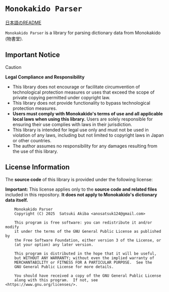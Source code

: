 # `Monokakido Parser`

[日本語のREADME](./README.ja.md)

`Monokakido Parser` is a library for parsing dictionary data from Monokakido (物書堂).

## Important Notice

> [!CAUTION]
>
> **Legal Compliance and Responsibility**
>
> - This library does not encourage or facilitate circumvention of technological protection measures or uses that exceed the scope of private copying permitted under copyright law.
> - This library does not provide functionality to bypass technological protection measures.
> - **Users must comply with Monokakido's terms of use and all applicable local laws when using this library.** Users are solely responsible for ensuring their use complies with laws in their jurisdiction.
> - This library is intended for legal use only and must not be used in violation of any laws, including but not limited to copyright laws in Japan or other countries.
> - The author assumes no responsibility for any damages resulting from the use of this library.

## License Information

The **source code** of this library is provided under the following license:

**Important:** This license applies only to the **source code and related files** included in this repository. **It does not apply to Monokakido's dictionary data itself.**

```
    Monokakido Parser
    Copyright (C) 2025  Satsuki Akiba <anosatsuk124@gmail.com>

    This program is free software: you can redistribute it and/or modify
    it under the terms of the GNU General Public License as published by
    the Free Software Foundation, either version 3 of the License, or
    (at your option) any later version.

    This program is distributed in the hope that it will be useful,
    but WITHOUT ANY WARRANTY; without even the implied warranty of
    MERCHANTABILITY or FITNESS FOR A PARTICULAR PURPOSE.  See the
    GNU General Public License for more details.

    You should have received a copy of the GNU General Public License
    along with this program.  If not, see <https://www.gnu.org/licenses/>.
```
